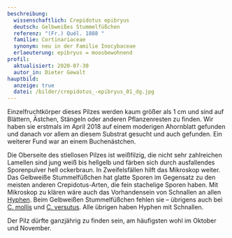 ```yaml
---
beschreibung:
  wissenschaftlich: Crepidotus epibryus
  deutsch: Gelbweißes Stummelfüßchen
  referenz: "(Fr.) Quél. 1888 "
  familie: Cortinariaceae
  synonym: neu in der Familie Inocybaceae
  erlaeuterung: epibryus = moosbewohnend
profil:
  aktualisiert: 2020-07-30
  autor_in: Dieter Gewalt
hauptbild:
  anzeige: true
  datei: /bilder/crepidotus_-epibryus_01_dg.jpg
---
```

Einzelfruchtkörper dieses Pilzes werden kaum größer als 1 cm und sind auf Blättern, Ästchen, Stängeln oder anderen Pflanzenresten zu finden. Wir haben sie erstmals im April 2018 auf einem moderigen Ahornblatt gefunden und danach vor allem an diesem Substrat gesucht und auch gefunden. Ein weiterer Fund war an einem Buchenästchen. 

Die Oberseite des stiellosen Pilzes ist weißfilzig, die nicht sehr zahlreichen Lamellen sind jung weiß bis hellgelb und färben sich durch ausfallendes Sporenpulver hell ockerbraun. In Zweifelsfällen hilft das Mikroskop weiter. Das Gelbweiße Stummelfüßchen hat glatte Sporen im Gegensatz zu den meisten anderen Crepidotus-Arten, die fein stachelige Sporen haben. Mit Mikroskop zu klären wäre auch das Vorhandensein von Schnallen an allen [Hyphen](Hyphen "Glossar"). Beim Gelbweißen Stummelfüßchen fehlen sie – übrigens auch bei [C. mollis](/pilze/crepidotus-mollis-gallertfleischiges-stummelfüßchen) und [C. versutus](/pilze/crepidotus-versutus-striegeliges-stummelfüßchen). Alle übrigen haben Hyphen mit Schnallen.

Der Pilz dürfte ganzjährig zu finden sein, am häufigsten wohl im Oktober und November.